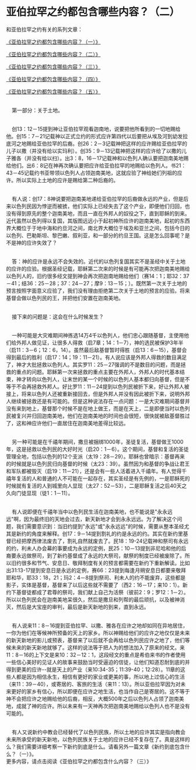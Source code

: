 # 亚伯拉罕之约都包含哪些内容？（二）



<p>和亚伯拉罕之约有关的系列文章：</p>

<p><a href="/node/12700">《亚伯拉罕之约都包含哪些内容？（一）》</a></p>

<p><a href="/node/12701">《亚伯拉罕之约都包含哪些内容？（二）》</a></p>

<p><a href="/node/12702">《亚伯拉罕之约都包含哪些内容？（三）》</a></p>

<p><a href="/node/12703">《亚伯拉罕之约都包含哪些内容？（四）》</a></p>

<p><a href="/node/12704">《亚伯拉罕之约都包含哪些内容？（五）》</a></p>

<p><br />
&nbsp; &nbsp; 第一部分：关于土地。</p>

<p><br />
&nbsp; &nbsp; 创13：12－15提到神让亚伯拉罕观看迦南地，说要把他所看到的一切地赐给他。创15：7－21记载神以正式立约的形式应许第四代以后要把从埃及河到幼发拉底河之地赐给亚伯拉罕的后裔。创26：2－3记载神把这样的应许赐给亚伯拉罕的儿子以撒（并没有给以实玛利）。创35：9－13记载神把这样的应许给了以撒的儿子雅各（并没有给以扫）。出3：8，16－17记载神和以色列人确认要把迦南美地赐给他们。出6：8记在神再次确认要把应许给亚伯拉罕的地赐给以色列人。书21：43－45记载约书亚带领以色列人占领迦南美地，这就应验了神给她们列祖的应许。所以实际上土地的应许是赐给第二种后裔的。</p>

<p><br />
&nbsp; &nbsp; 有人说：创17：8神说要把迦南美地递给亚伯拉罕的后裔做永远的产业，但是后来以色列民因为悖逆而被掳，他们实际上已经失去了这个产业，即便他们归回，也没有得到原先的整个迦南美地，而且一直在外邦人的奴役之下，直到耶稣的到来。近代虽然以色列得以复国，其版图远远小于起初神所应许的迦南美地，起初的东西界大概位于于地中海和约旦河之间，南北界大概位于埃及和亚兰之间，包括今日的以色列、巴勒斯坦、黎巴嫩、叙利亚，和一部分的约旦王国。这是怎么回事呢？是不是神的应许失效了？</p>

<p><br />
&nbsp; &nbsp; 答：神的应许是永远不会失效的。近代的以色列复国其实不是圣经中关于土地的应许的应验。根据圣经记载，耶稣第二次来的时候是有可能再次把迦南美地赐给以色列人的，旧约很多经文提到神会再次把迦南地赐给他们（赛14：1；耶32：37－41；结36：25－28；37：24－27；摩9：13－15；）。既然第一次关于土地的预言按照字面意义应验了，我们没有理由拒绝第二次关于土地的预言的应验。将来基督会做以色列民的王，并把他们安置在迦南美地。</p>

<p><br />
&nbsp; &nbsp; 接下来的问题是：这会在什么时候发生？</p>

<p><br />
&nbsp; &nbsp; 一种可能是大灾难期间神拣选14万4千以色列人，他们忠心跟随基督，主使用他们给外邦人做见证，让很多人得救（启7章；14：1－7），神的选民被保护3年半（启11：3－6；12：6，14）。虽然最后敌基督暂时得胜（启13：6－15），基督会得到最后的胜利（启17：14；19：11－21）。有人说应该是外邦人得救的数目满足了，神才大批拯救以色列人。其实罗11：25－27强调的不是数目的问题，而是拯救的重点的问题。耶稣第一次来拯救的重点主要在外邦人，外邦人的时代基本结束，神才转向以色列人，让末世的某一个时候的以色列人基本都归向基督，但是不等于不会再拯救外邦人。好比罗11：11－24提到以色列民被折下来，好让外邦人被接上，将来以色列人还被重新接回去，但是外邦人并没有因此被折下来，说明外邦人继续被拯救还是有可能的。但是这种说法存在一点问题：一是大灾难期间基督并没有来到地上，基督那个时候不是在地上做王，而是在天上，二是即便当时以色列民被复兴并归回迦南美地，他们在迦南美地的时间也会很短，很快就被敌基督胜过了，这和神应许他们一直居住在迦南美地差得比较远。</p>

<p><br />
&nbsp; &nbsp; 另一种可能是在千禧年期间，撒旦被捆绑1000年，圣徒复活，基督做王1000年，这是拯救以色列民的大好时光（启20：1－6）。这个期间，基督和复活的圣徒管理全地，包括以色列的12个支派（太19：28－29）。耶稣也曾暗示：基督再来的时候就是以色列民归向基督的时候（太23：39）。虽然因为和基督的争战让君王和军队都被毁灭（启19：11－21），还是会有一些人活着进入千禧年。有人觉得千禧年复活的人和普通的人不可能在一起存在，其实圣经是有先例的，一是耶稣死的时候就有复活的人到城里向人显现（太27：52－53），二是耶稣复活之后40天之久向门徒显现（徒1：1－11）。</p>

<p><br />
&nbsp; &nbsp; 有人说即便在千禧年当中以色列民生活在迦南美地，也不能说是"永永远远"啊，因为最终旧的天地会过去，新天新地才会到永永远远。为了解决这个问题，我们需要意识到：当旧约提到"永远"或"永永远远"的时候，需要从整本圣经尤其是新约的角度来解释。创17：9－14提到割礼的约是永远的约。其实在新约里基督已经把摩西律法废去了，割礼自然就废去了。民18：19-24记载神和祭司有永远的约，利未人办会幕的事要成为永远的定例，民25：10－13提到非尼哈和他的后裔要永远做祭司，到了新约基督成了永远的大祭司，献祭的制度已经被废除了。所以旧约很多和节气、安息日、敬拜制度有关的预言都需要在新约下重新解读。比如出31:13-17提到安息日是永远的定例，赛66：23提到每逢月朔安息日都要来敬拜耶和华，耶33：18，21；玛2：4－8提到祭司、利未人的约不能废弃，这些都是影子，实体是基督，基督来了以后这些就不需要了（西2：16－17；来10：1）。新约下基督徒都成了君尊的祭司，我们献上自己为活祭（彼前2：9；罗12：1－2）。所以以色列民会在迦南美地呆很久，然后是撒旦和列帮的最后顽抗，以及被神消灭，然后是大宝座的审判，最后是新天新地的到来，直到永远。</p>

<p><br />
&nbsp; &nbsp; 有人说来11：8－16提到亚伯拉罕、以撒、雅各在应许之地却如同在异地居住，一你为他们在等候神所预备的天上的家乡。所以神赐给他们的应许之地仅仅是未来的新天新地的影儿或预表，基督来了以后就不会再给以色列民应许之地了，他们等候未来的新天新地就够了。这样的说法等于把人为的想法加入了原来的经文。来11：8－16的上下文是来10：32－12：1，这段经文的重点是希伯来书的作者使用一些信心美好的见证人的故事来鼓励当时受逼迫的信徒，让他们知道忍耐到底的并得到更美的应许--就是天上的产业（来10:34-35；11:39-40；12:28）。11章的这些人都是因为相信永生，相信有更好的家业或更美的事，所以地上过信心的生活（来11：39－40），或寄居的、客旅的生活（来11：13）。所以亚伯拉罕因为对未来更好的家乡有信心，所以即便在应许之地生活，也当作自己是寄居的。这不等于神不会把应许之地赐给他的后裔，相反，大概500年之后以色列人占领了迦南美地，成就了神的应许。所以未来有一天神再次把迦南美地赐给以色列人也不是没有可能的。</p>

<p><br />
&nbsp; &nbsp; 有人又说新约中教会已经替代了以色列民族，所以土地的应许其实是指向教会未来所承受的新天新地，以色列民族关于土地的应许已经不复存在了。真是这样的么？我们需要详细考察一下新约到底是什么。请看另外一篇文章《新约到底包含什么？（一）》。<br />
更多内容，请点击阅读《亚伯拉罕之约都包含什么内容？（三）》</p>